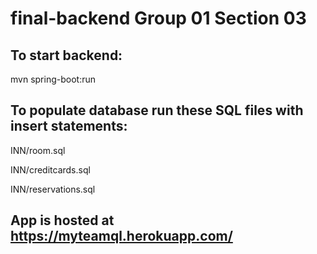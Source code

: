 # final-backend Group 01 Section 03

## To start backend:
mvn spring-boot:run

## To populate database run these SQL files with insert statements:
INN/room.sql

INN/creditcards.sql

INN/reservations.sql

## App is hosted at https://myteamql.herokuapp.com/
